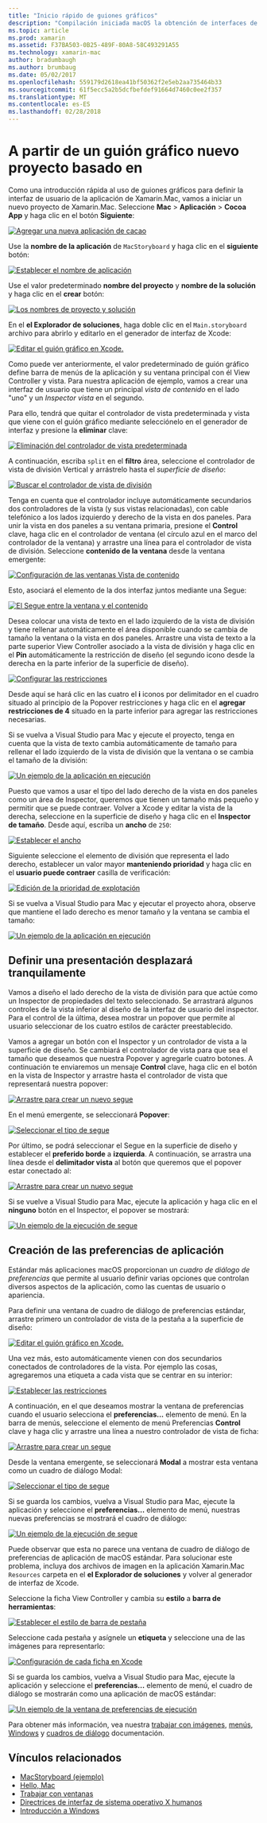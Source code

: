 ```yaml
---
title: "Inicio rápido de guiones gráficos"
description: "Compilación iniciada macOS la obtención de interfaces de usuario con guiones gráficos."
ms.topic: article
ms.prod: xamarin
ms.assetid: F37BA503-0B25-489F-80A8-58C493291A55
ms.technology: xamarin-mac
author: bradumbaugh
ms.author: brumbaug
ms.date: 05/02/2017
ms.openlocfilehash: 559179d2618ea41bf50362f2e5eb2aa735464b33
ms.sourcegitcommit: 61f5ecc5a2b5dcfbefdef91664d7460c0ee2f357
ms.translationtype: MT
ms.contentlocale: es-ES
ms.lasthandoff: 02/28/2018
---
```

# <a name="starting-a-new-storyboard-based-project"></a>A partir de un guión gráfico nuevo proyecto basado en

Como una introducción rápida al uso de guiones gráficos para definir la interfaz de usuario de la aplicación de Xamarin.Mac, vamos a iniciar un nuevo proyecto de Xamarin.Mac. Seleccione **Mac** > **Aplicación** > **Cocoa App** y haga clic en el botón **Siguiente**:

[ ![](quickstart-images/qs01.png "Agregar una nueva aplicación de cacao")](quickstart-images/qs01.png)

Use la **nombre de la aplicación** de `MacStoryboard` y haga clic en el **siguiente** botón:

[ ![](quickstart-images/qs02.png "Establecer el nombre de aplicación")](quickstart-images/qs02.png)

Use el valor predeterminado **nombre del proyecto** y **nombre de la solución** y haga clic en el **crear** botón:

[ ![](quickstart-images/qs03.png "Los nombres de proyecto y solución")](quickstart-images/qs03.png)

En el **el Explorador de soluciones**, haga doble clic en el `Main.storyboard` archivo para abrirlo y editarlo en el generador de interfaz de Xcode:

[ ![](quickstart-images/qs04.png "Editar el guión gráfico en Xcode.")](quickstart-images/qs04.png)

Como puede ver anteriormente, el valor predeterminado de guión gráfico define barra de menús de la aplicación y su ventana principal con él View Controller y vista. Para nuestra aplicación de ejemplo, vamos a crear una interfaz de usuario que tiene un principal _vista de contenido_ en el lado "uno" y un _Inspector vista_ en el segundo.

Para ello, tendrá que quitar el controlador de vista predeterminada y vista que viene con el guión gráfico mediante selecciónelo en el generador de interfaz y presione la **eliminar** clave:

[ ![](quickstart-images/qs05.png "Eliminación del controlador de vista predeterminada")](quickstart-images/qs05.png)

A continuación, escriba `split` en el **filtro** área, seleccione el controlador de vista de división Vertical y arrástrelo hasta el _superficie de diseño_:

[ ![](quickstart-images/qs06.png "Buscar el controlador de vista de división")](quickstart-images/qs06.png)

Tenga en cuenta que el controlador incluye automáticamente secundarios dos controladores de la vista (y sus vistas relacionadas), con cable telefónico a los lados izquierdo y derecho de la vista en dos paneles. Para unir la vista en dos paneles a su ventana primaria, presione el **Control** clave, haga clic en el controlador de ventana (el círculo azul en el marco del controlador de la ventana) y arrastre una línea para el controlador de vista de división. Seleccione **contenido de la ventana** desde la ventana emergente:

[ ![](quickstart-images/qs07.png "Configuración de las ventanas Vista de contenido")](quickstart-images/qs07.png)

Esto, asociará el elemento de la dos interfaz juntos mediante una Segue:

[ ![](quickstart-images/qs08.png "El Segue entre la ventana y el contenido")](quickstart-images/qs08.png)

Desea colocar una vista de texto en el lado izquierdo de la vista de división y tiene rellenar automáticamente el área disponible cuando se cambia de tamaño la ventana o la vista en dos paneles. Arrastre una vista de texto a la parte superior View Controller asociado a la vista de división y haga clic en el **Pin** automáticamente la restricción de diseño (el segundo icono desde la derecha en la parte inferior de la superficie de diseño).

[ ![](quickstart-images/qs09.png "Configurar las restricciones")](quickstart-images/qs09.png)

Desde aquí se hará clic en las cuatro el **i** iconos por delimitador en el cuadro situado al principio de la Popover restricciones y haga clic en el **agregar restricciones de 4** situado en la parte inferior para agregar las restricciones necesarias.

Si se vuelva a Visual Studio para Mac y ejecute el proyecto, tenga en cuenta que la vista de texto cambia automáticamente de tamaño para rellenar el lado izquierdo de la vista de división que la ventana o se cambia el tamaño de la división:

[ ![](quickstart-images/qs10.png "Un ejemplo de la aplicación en ejecución")](quickstart-images/qs10.png)

Puesto que vamos a usar el tipo del lado derecho de la vista en dos paneles como un área de Inspector, queremos que tienen un tamaño más pequeño y permitir que se puede contraer. Volver a Xcode y editar la vista de la derecha, seleccione en la superficie de diseño y haga clic en el **Inspector de tamaño**. Desde aquí, escriba un **ancho** de `250`:

[ ![](quickstart-images/qs11.png "Establecer el ancho")](quickstart-images/qs11.png)

Siguiente seleccione el elemento de división que representa el lado derecho, establecer un valor mayor **manteniendo prioridad** y haga clic en el **usuario puede contraer** casilla de verificación:

[ ![](quickstart-images/qs12.png "Edición de la prioridad de explotación")](quickstart-images/qs12.png)

Si se vuelva a Visual Studio para Mac y ejecutar el proyecto ahora, observe que mantiene el lado derecho es menor tamaño y la ventana se cambia el tamaño:

[ ![](quickstart-images/qs13.png "Un ejemplo de la aplicación en ejecución")](quickstart-images/qs13.png)

<a name="Defining-a-Presentation-Segue" />

## <a name="defining-a-presentation-segue"></a>Definir una presentación desplazará tranquilamente

Vamos a diseño el lado derecho de la vista de división para que actúe como un Inspector de propiedades del texto seleccionado. Se arrastrará algunos controles de la vista inferior al diseño de la interfaz de usuario del inspector. Para el control de la última, desea mostrar un popover que permite al usuario seleccionar de los cuatro estilos de carácter preestablecido.

Vamos a agregar un botón con el Inspector y un controlador de vista a la superficie de diseño. Se cambiará el controlador de vista para que sea el tamaño que deseamos que nuestra Popover y agregarle cuatro botones. A continuación te enviaremos un mensaje **Control** clave, haga clic en el botón en la vista de Inspector y arrastre hasta el controlador de vista que representará nuestra popover:

[ ![](quickstart-images/qs14.png "Arrastre para crear un nuevo segue")](quickstart-images/qs14.png)

En el menú emergente, se seleccionará **Popover**: 

[ ![](quickstart-images/qs15.png "Seleccionar el tipo de segue")](quickstart-images/qs15.png)

Por último, se podrá seleccionar el Segue en la superficie de diseño y establecer el **preferido borde** a **izquierda**. A continuación, se arrastra una línea desde el **delimitador vista** al botón que queremos que el popover estar conectado al:

[ ![](quickstart-images/qs16.png "Arrastre para crear un nuevo segue")](quickstart-images/qs16.png)

Si se vuelve a Visual Studio para Mac, ejecute la aplicación y haga clic en el **ninguno** botón en el Inspector, el popover se mostrará:

[ ![](quickstart-images/qs17.png "Un ejemplo de la ejecución de segue")](quickstart-images/qs17.png)

<a name="Creating-App-Preferences" />

## <a name="creating-app-preferences"></a>Creación de las preferencias de aplicación

Estándar más aplicaciones macOS proporcionan un _cuadro de diálogo de preferencias_ que permite al usuario definir varias opciones que controlan diversos aspectos de la aplicación, como las cuentas de usuario o apariencia.

Para definir una ventana de cuadro de diálogo de preferencias estándar, arrastre primero un controlador de vista de la pestaña a la superficie de diseño:

[ ![](quickstart-images/qs18.png "Editar el guión gráfico en Xcode.")](quickstart-images/qs18.png)

Una vez más, esto automáticamente vienen con dos secundarios conectados de controladores de la vista. Por ejemplo las cosas, agregaremos una etiqueta a cada vista que se centrar en su interior:

[ ![](quickstart-images/qs19.png "Establecer las restricciones")](quickstart-images/qs19.png)

A continuación, en el que deseamos mostrar la ventana de preferencias cuando el usuario selecciona el **preferencias...**  elemento de menú. En la barra de menús, seleccione el elemento de menú Preferencias **Control** clave y haga clic y arrastre una línea a nuestro controlador de vista de ficha:

[ ![](quickstart-images/qs20.png "Arrastre para crear un segue")](quickstart-images/qs20.png)

Desde la ventana emergente, se seleccionará **Modal** a mostrar esta ventana como un cuadro de diálogo Modal:

[ ![](quickstart-images/qs21.png "Seleccionar el tipo de segue")](quickstart-images/qs21.png)

Si se guarda los cambios, vuelva a Visual Studio para Mac, ejecute la aplicación y seleccione el **preferencias...**  elemento de menú, nuestras nuevas preferencias se mostrará el cuadro de diálogo:

[ ![](quickstart-images/qs22.png "Un ejemplo de la ejecución de segue")](quickstart-images/qs22.png)

Puede observar que esta no parece una ventana de cuadro de diálogo de preferencias de aplicación de macOS estándar. Para solucionar este problema, incluya dos archivos de imagen en la aplicación Xamarin.Mac `Resources` carpeta en el **el Explorador de soluciones** y volver al generador de interfaz de Xcode.

Seleccione la ficha View Controller y cambia su **estilo** a **barra de herramientas**: 

[ ![](quickstart-images/qs23.png "Establecer el estilo de barra de pestaña")](quickstart-images/qs23.png)

Seleccione cada pestaña y asígnele un **etiqueta** y seleccione una de las imágenes para representarlo:

[ ![](quickstart-images/qs24.png "Configuración de cada ficha en Xcode")](quickstart-images/qs24.png)

Si se guarda los cambios, vuelva a Visual Studio para Mac, ejecute la aplicación y seleccione el **preferencias...**  elemento de menú, el cuadro de diálogo se mostrarán como una aplicación de macOS estándar:

[ ![](quickstart-images/qs25.png "Un ejemplo de la ventana de preferencias de ejecución")](quickstart-images/qs25.png)

Para obtener más información, vea nuestra [trabajar con imágenes](~/mac/app-fundamentals/image.md), [menús](~/mac/user-interface/menu.md), [Windows](~/mac/user-interface/window.md) y [cuadros de diálogo](~/mac/user-interface/dialog.md) documentación.

## <a name="related-links"></a>Vínculos relacionados

- [MacStoryboard (ejemplo)](https://developer.xamarin.com/samples/mac/MacStoryboard/)
- [Hello, Mac](~/mac/get-started/hello-mac.md)
- [Trabajar con ventanas](~/mac/user-interface/window.md)
- [Directrices de interfaz de sistema operativo X humanos](https://developer.apple.com/library/mac/documentation/UserExperience/Conceptual/OSXHIGuidelines/)
- [Introducción a Windows](https://developer.apple.com/library/mac/documentation/Cocoa/Conceptual/WinPanel/Introduction.html#//apple_ref/doc/uid/10000031-SW1)
